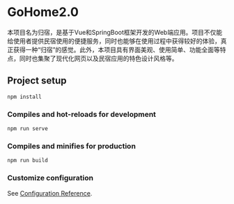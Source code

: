 # GoHome2.0
本项目名为归宿，是基于Vue和SpringBoot框架开发的Web端应用。项目不仅能给使用者提供民宿使用的便捷服务，同时也能够在使用过程中获得较好的体验，真正获得一种“归宿”的感觉。此外，本项目具有界面美观、使用简单、功能全面等特点，同时也集聚了现代化网页以及民宿应用的特色设计风格等。

## Project setup
```
npm install
```

### Compiles and hot-reloads for development
```
npm run serve
```

### Compiles and minifies for production
```
npm run build
```

### Customize configuration
See [Configuration Reference](https://cli.vuejs.org/config/).
